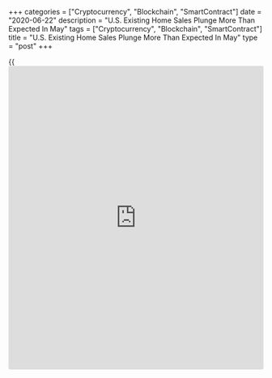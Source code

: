 +++
categories = ["Cryptocurrency", "Blockchain", "SmartContract"]
date = "2020-06-22"
description = "U.S. Existing Home Sales Plunge More Than Expected In May"
tags = ["Cryptocurrency", "Blockchain", "SmartContract"]
title = "U.S. Existing Home Sales Plunge More Than Expected In May"
type = "post"
+++

{{<iframe id="large-banner" src="https://www.bounty.group/#slide=15.0" width="100%" height="600" scrolling="no" style="border: 0px solid rgb(216, 221, 230); border-radius: 3px;">}}

Existing home sales in the U.S. tumbled by much more than anticipated in
the month of May, according to a report released by the National
Association of Realtors on Monday.

NAR said existing home sales plunged by 9.7 percent to an annual rate of
3.91 million in May after plummeting by 17.8 percent to a rate of 4.33
million in April. Economists had expected existing home sales to slump
by 4.8 percent to a rate of 4.12 million.

Existing home sales declined for the third straight month and are down
by 26.6 percent compared to the same month a year ago.

"Sales completed in May reflect contract signings in March and April -
during the strictest times of the pandemic lockdown and hence the
cyclical low point," said Lawrence Yun, NAR's chief economist.

He added, "Home sales will surely rise in the upcoming months with the
[economy][1] reopening, and could even surpass one-year-ago figures in
the second half of the year."

The report said the median existing home price in May was $284,600, down
0.7 percent from $286,700 in April but up 2.3 percent from $278,200 in
May of 2019.

NAR also said there were 1.55 million homes for sale at the end of May,
up 6.2 percent from 1.46 million at the end of April but down 18.8
percent from 1.91 million a year ago.

The unsold inventory represents 4.8 months of supply at the current
sales rate compared to 4.0 months of supply in April and 4.3 months of
supply in May of 2019.

"New home construction needs to robustly ramp up in order to meet rising
housing demand," Yun said. "Otherwise, home prices will rise too fast
and hinder first-time buyers, even at a time of record-low mortgage
rates."

The report also said single-family home sales plunged by 9.4 percent to
an annual rate of 3.57 million in May, while existing condominium and
co-op sales plummeted by 12.8 percent to a rate of 340,000.

On Tuesday, the Commerce Department is scheduled to release a separate
report on new home sales in the month of May.

Economists expect new home sales to jump by 2.7 percent to an annual
rate of 640,000 in May after rising by 0.6 percent to a rate of 623,000
in April.

For comments and feedback [contact](https://www.playgroundfx.com/contact/): editorial@rtt[news](https://www.letsplayfx.com/blog/forex-news-website/).com

[Forex News][2]

   1. www.rtt[news](https://www.letsplayfx.com/blog/forex-news-website/).com/Content/EconomicNews.aspx
   2. www.rtt[news](https://www.letsplayfx.com/blog/forex-news-website/).com/Content/Forex.aspx